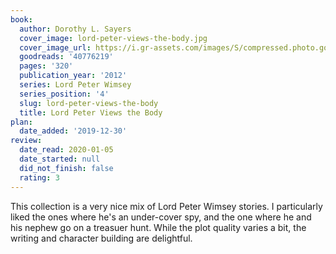 ```yaml
---
book:
  author: Dorothy L. Sayers
  cover_image: lord-peter-views-the-body.jpg
  cover_image_url: https://i.gr-assets.com/images/S/compressed.photo.goodreads.com/books/1531243413l/40776219._SX98_.jpg
  goodreads: '40776219'
  pages: '320'
  publication_year: '2012'
  series: Lord Peter Wimsey
  series_position: '4'
  slug: lord-peter-views-the-body
  title: Lord Peter Views the Body
plan:
  date_added: '2019-12-30'
review:
  date_read: 2020-01-05
  date_started: null
  did_not_finish: false
  rating: 3
---
```


This collection is a very nice mix of Lord Peter Wimsey stories. I particularly liked the ones where he's an under-cover spy, and the one where he and his nephew go on a treasuer hunt. While the plot quality varies a bit, the writing and character building are delightful.
